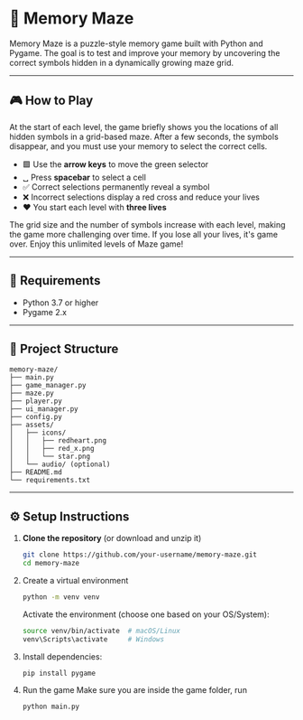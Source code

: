 # 🧠 Memory Maze

Memory Maze is a puzzle-style memory game built with Python and Pygame. The goal is to test and improve your memory by uncovering the correct symbols hidden in a dynamically growing maze grid.

---

## 🎮 How to Play

At the start of each level, the game briefly shows you the locations of all hidden symbols in a grid-based maze. After a few seconds, the symbols disappear, and you must use your memory to select the correct cells.

- 🟩 Use the **arrow keys** to move the green selector
- ␣ Press **spacebar** to select a cell
- ✅ Correct selections permanently reveal a symbol
- ❌ Incorrect selections display a red cross and reduce your lives
- ❤️ You start each level with **three lives**

The grid size and the number of symbols increase with each level, making the game more challenging over time. If you lose all your lives, it's game over. Enjoy this unlimited levels of Maze game!

---

## 🧰 Requirements

- Python 3.7 or higher
- Pygame 2.x

---

## 📁 Project Structure
```
memory-maze/
├── main.py
├── game_manager.py
├── maze.py
├── player.py
├── ui_manager.py
├── config.py
├── assets/
│   ├── icons/
│   │   ├── redheart.png
│   │   ├── red_x.png
│   │   └── star.png
│   └── audio/ (optional)
├── README.md
└── requirements.txt
```

---

## ⚙️ Setup Instructions

1. **Clone the repository** (or download and unzip it)

   ```bash
   git clone https://github.com/your-username/memory-maze.git
   cd memory-maze
   ```

2. Create a virtual environment
   ```bash
   python -m venv venv
   ```
   Activate the environment (choose one based on your OS/System):
    
   ```bash
   source venv/bin/activate  # macOS/Linux
   venv\Scripts\activate     # Windows
   ```

3. Install dependencies:
   ```bash
   pip install pygame
   ```

4. Run the game
   Make sure you are inside the game folder, run
   ```bash
   python main.py
   ```





   
   
